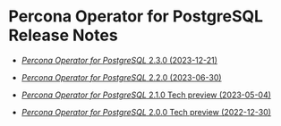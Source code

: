 # Percona Operator for PostgreSQL Release Notes

* [*Percona Operator for PostgreSQL* 2.3.0 (2023-12-21)](Kubernetes-Operator-for-PostgreSQL-RN2.3.0.md)

* [*Percona Operator for PostgreSQL* 2.2.0 (2023-06-30)](Kubernetes-Operator-for-PostgreSQL-RN2.2.0.md)

* [*Percona Operator for PostgreSQL* 2.1.0 Tech preview (2023-05-04)](Kubernetes-Operator-for-PostgreSQL-RN2.1.0.md)

* [*Percona Operator for PostgreSQL* 2.0.0 Tech preview (2022-12-30)](Kubernetes-Operator-for-PostgreSQL-RN2.0.0.md)
